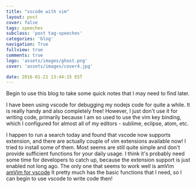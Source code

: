 ```yaml
---
title: "vscode with vim"
layout: post
cover: false
tags: speeches
subclass: 'post tag-speeches'
categories: 'blog'
navigation: True
fullview: true
comments: true
logo: 'assets/images/ghost.png'
cover: 'assets/images/cover4.jpg'

date: 2016-01-21 13:44:15 EST
---
```


Begin to use this blog to take some quick notes that I may need to find later. 

I have been using vscode for debugging my nodejs code for quite a while. It is  really handy and also completely free! However, I just don't use it for writing code, primarily because I am so used to use the vim key binding, which I configured for almost all of my editors - sublime, eclipse, atom, etc.

I happen to run a search today and found that vscode now supports extension, and there are actually couple of vim extensions available now! I tried to install some of them. Most seems are still quite simple and don't provide sufficient functions for your daily usage. I think it's probably need some time for developers to catch up, because the extension support is just enabled not long ago. The only one that seems to work well is amVim [amVim for vscode](https://github.com/aioutecism/amVim-for-VSCode) It pretty much has the basic functions that I need, so I can begin to use vscode to write code then! 


